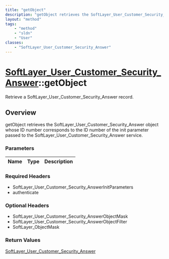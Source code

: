 ```yaml
---
title: "getObject"
description: "getObject retrieves the SoftLayer_User_Customer_Security_Answer object whose ID number corresponds to the ID number of t... "
layout: "method"
tags:
    - "method"
    - "sldn"
    - "User"
classes:
    - "SoftLayer_User_Customer_Security_Answer"
---
```

# [SoftLayer_User_Customer_Security_Answer](/reference/services/SoftLayer_User_Customer_Security_Answer)::getObject

Retrieve a SoftLayer_User_Customer_Security_Answer record.


## Overview 
getObject retrieves the SoftLayer_User_Customer_Security_Answer object whose ID number corresponds to the ID number of the init parameter passed to the SoftLayer_User_Customer_Security_Answer service. 

### Parameters 
|Name | Type | Description |
| --- | --- | --- |


### Required Headers
* SoftLayer_User_Customer_Security_AnswerInitParameters
* authenticate

### Optional Headers
* SoftLayer_User_Customer_Security_AnswerObjectMask
* SoftLayer_User_Customer_Security_AnswerObjectFilter
* SoftLayer_ObjectMask

### Return Values
<a href='/reference/datatypes/SoftLayer_User_Customer_Security_Answer'>SoftLayer_User_Customer_Security_Answer </a>


